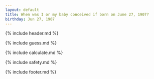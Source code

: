 ```yaml
---
layout: default
title: When was I or my baby conceived if born on June 27, 1907?
birthday: Jun 27, 1907
---
```


{% include header.md %}

{% include guess.md %}

{% include calculate.md %}

{% include safety.md %}

{% include footer.md %}



